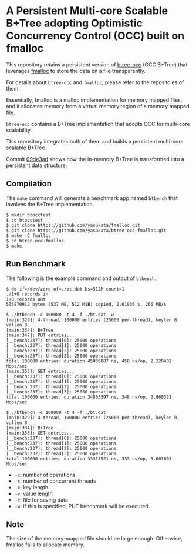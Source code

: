 # A Persistent Multi-core Scalable B+Tree adopting Optimistic Concurrency Control (OCC) built on fmalloc

This repository retains a persistent version of [btree-occ](https://github.com/yasukata/btree-occ) (OCC B+Tree) that leverages [fmalloc](https://github.com/yasukata/fmalloc) to store the data on a file transparently.

For details about ```btree-occ``` and ```fmalloc```, please refer to the repositoies of them.

Essentially, fmalloc is a malloc implementation for memory mapped files, and it allocates memory from a virtual memory region of a memory mapped file.

```btree-occ``` contains a B+Tree implementation that adopts OCC for multi-core scalability.

This repository integrates both of them and builds a persistent multi-core scalable B+Tree.

Commit [09de3ad](https://github.com/yasukata/btree-occ-fmalloc/commit/09de3ad09bce14198e118c4a9c9670261da64247) shows how the in-memory B+Tree is transformed into a persistent data structure.

## Compilation

The ```make``` command will generate a benchmark app named ```btbench``` that involves the B+Tree implementation.

```
$ mkdir btocctest
$ cd btocctest
$ git clone https://github.com/yasukata/fmalloc.git
$ git clone https://github.com/yasukata/btree-occ-fmalloc.git
$ make -C fmalloc
$ cd btree-occ-fmalloc
$ make
```

## Run Benchmark

The following is the example command and output of ```btbench```.

```
$ dd if=/dev/zero of=./bt.dat bs=512M count=1
./1+0 records in
1+0 records out
536870912 bytes (537 MB, 512 MiB) copied, 2.01936 s, 266 MB/s

$ ./btbench -c 100000 -t 4 -f ./bt.dat -w
[main:329]: 4-thread, 100000 entries (25000 per-thread), keylen 8, vallen 8
[main:334]: B+Tree
[main:347]: PUT entries...
[__bench:237]: thread[0]: 25000 operations
[__bench:237]: thread[1]: 25000 operations
[__bench:237]: thread[2]: 25000 operations
[__bench:237]: thread[3]: 25000 operations
total 100000 entries: duration 45036887 ns, 450 ns/op, 2.220402 Mops/sec
[main:353]: GET entries...
[__bench:237]: thread[0]: 25000 operations
[__bench:237]: thread[1]: 25000 operations
[__bench:237]: thread[2]: 25000 operations
[__bench:237]: thread[3]: 25000 operations
total 100000 entries: duration 34863597 ns, 348 ns/op, 2.868321 Mops/sec

$ ./btbench -c 100000 -t 4 -f ./bt.dat
[main:329]: 4-thread, 100000 entries (25000 per-thread), keylen 8, vallen 8
[main:334]: B+Tree
[main:353]: GET entries...
[__bench:237]: thread[0]: 25000 operations
[__bench:237]: thread[1]: 25000 operations
[__bench:237]: thread[2]: 25000 operations
[__bench:237]: thread[3]: 25000 operations
total 100000 entries: duration 33315521 ns, 333 ns/op, 3.001603 Mops/sec
```

- ```-c```: number of operations
- ```-t```: number of concurrent threads
- ```-k```: key length
- ```-v```: value length
- ```-f```: file for saving data
- ```-w```: if this is specified, PUT benchmark will be executed

## Note

The size of the memory-mapped file should be large enough. Otherwise, fmalloc fails to allocate memory.
